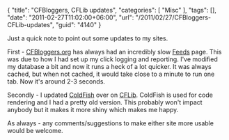 {
	"title": "CFBloggers, CFLib updates",
	"categories": [
		"Misc"
	],
	"tags": [],
	"date": "2011-02-27T11:02:00+06:00",
	"url": "/2011/02/27/CFBloggers-CFLib-updates",
	"guid": "4140"
}

Just a quick note to point out some updates to my sites.

First - <a href="http://www.cfbloggers.org">CFBloggers.org</a> has always had an incredibly slow <a href="http://www.coldfusionbloggers.org/feeds.cfm">Feeds</a> page. This was due to how I had set up my click logging and reporting. I've modified my database a bit and now it runs a heck of a lot quicker. It was always cached, but when not cached, it would take close to a minute to run one tab. Now it's around 2-3 seconds. 

Secondly - I updated <a href="http://coldfish.riaforge.org">ColdFish</a> over on <a href="http://www.cflib.org">CFLib</a>. ColdFish is used for code rendering and I had a pretty old version. This probably won't impact anybody but it makes it more shiny which makes me happy. 

As always - any comments/suggestions to make either site more usable would be welcome.